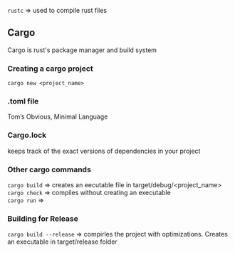 `rustc` => used to compile rust files
## Cargo
Cargo is rust's package manager and build system
### Creating a cargo project
`cargo new <project_name>`
### .toml file
Tom’s Obvious, Minimal Language
### Cargo.lock
keeps track of the exact versions of dependencies in your project
### Other cargo commands
`cargo build` => creates an eecutable file in target/debug/<project_name>
<br>
`cargo check`  => compiles without creating an executable
<br>
`cargo run` => 
<br>
### Building for Release
`cargo build --release` => compirles the project with optimizations. Creates an executable in target/release folder
